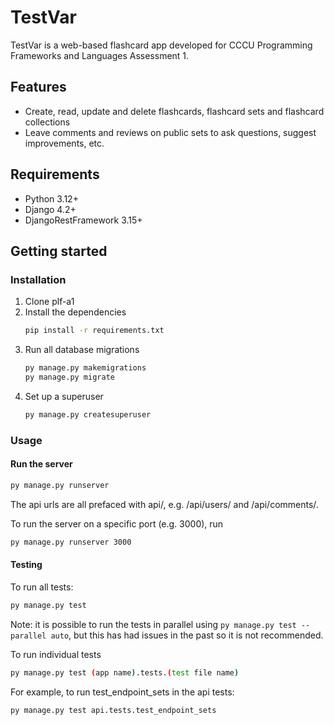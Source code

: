 # TestVar
TestVar is a web-based flashcard app developed for CCCU Programming Frameworks and Languages Assessment 1.

## Features
- Create, read, update and delete flashcards, flashcard sets and flashcard collections
- Leave comments and reviews on public sets to ask questions, suggest improvements, etc.

## Requirements
- Python 3.12+
- Django 4.2+
- DjangoRestFramework 3.15+

## Getting started
### Installation
1. Clone plf-a1
2. Install the dependencies
   ```bash
   pip install -r requirements.txt
   ```
3. Run all database migrations
   ```bash
   py manage.py makemigrations
   py manage.py migrate
   ```
4. Set up a superuser
   ```bash
   py manage.py createsuperuser
   ```

### Usage
#### Run the server
```bash
py manage.py runserver
```
The api urls are all prefaced with api/, e.g. /api/users/ and /api/comments/.

To run the server on a specific port (e.g. 3000), run
```bash
py manage.py runserver 3000
```
#### Testing
To run all tests:
```bash
py manage.py test
```
Note: it is possible to run the tests in parallel using ```py manage.py test --parallel auto```, but this has had issues in the past so it is not recommended.

To run individual tests 
```bash
py manage.py test (app name).tests.(test file name)
```

For example, to run test_endpoint_sets in the api tests:
```bash
py manage.py test api.tests.test_endpoint_sets
```
